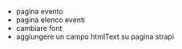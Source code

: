 - pagina evento
- pagina elenco eventi
- cambiare font
- aggiungere un campo htmlText su pagina strapi
